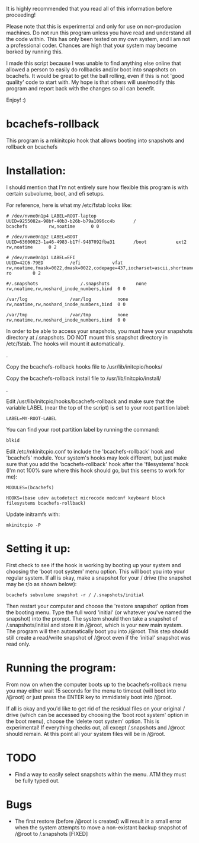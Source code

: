 It is highly recommended that you read all of this information before proceeding!

Please note that this is experimental and only for use on non-producion machines. Do not run this program unless you have read and understand all the code within. This has only been tested on my own system, and I am not a professional coder. Chances are high that your system may become borked by running this.

I made this script because I was unable to find anything else online that allowed a person to easily do rollbacks and/or boot into snapshots on bcachefs. It would be great to get the ball rolling, even if this is not 'good quality' code to start with. My hope is that others will use/modify this program and report back with the changes so all can benefit.

Enjoy! :)

# bcachefs-rollback
This program is a mkinitcpio hook that allows booting into snapshots and rollback on bcachefs

# Installation:

I should mention that I'm not entirely sure how flexible this program is with certain subvolume, boot, and efi setups.

For reference, here is what my /etc/fstab looks like:


```
# /dev/nvme0n1p4 LABEL=ROOT-laptop
UUID=9255082a-98bf-40b3-b26b-b79a1096cc4b       /               bcachefs        rw,noatime      0 0

# /dev/nvme0n1p2 LABEL=BOOT
UUID=63600023-1a46-4983-b17f-9487092fba31       /boot           ext2            rw,noatime      0 2

# /dev/nvme0n1p1 LABEL=EFI
UUID=42C6-79ED          /efi            vfat            rw,noatime,fmask=0022,dmask=0022,codepage=437,iocharset=ascii,shortname=mixed,utf8,errors=remount-ro        0 2

#/.snapshots                /.snapshots          none            rw,noatime,rw,noshard_inode_numbers,bind  0 0

/var/log                /var/log          none            rw,noatime,rw,noshard_inode_numbers,bind  0 0

/var/tmp                /var/tmp          none            rw,noatime,rw,noshard_inode_numbers,bind  0 0
```

In order to be able to access your snapshots, you must have your snapshots directory at /.snapshots.
DO NOT mount this snapshot directory in /etc/fstab. The hooks will mount it automatically.

.

Copy the bcachefs-rollback hooks file to /usr/lib/initcpio/hooks/

Copy the bcachefs-rollback install file to /usr/lib/initcpio/install/

.

Edit /usr/lib/initcpio/hooks/bcachefs-rollback and make sure that the variable LABEL (near the top of the script) is set to your root partition label:

```
LABEL=MY-ROOT-LABEL
```

You can find your root partition label by running the command:
```
blkid
```

Edit /etc/mkinitcpio.conf to include the 'bcachefs-rollback' hook and 'bcachefs' module. Your system's hooks may look different, but just make sure that you add the 'bcachefs-rollback' hook after the 'filesystems' hook (I'm not 100% sure where this hook should go, but this seems to work for me):

```
MODULES=(bcachefs)

HOOKS=(base udev autodetect microcode modconf keyboard block filesystems bcachefs-rollback)
```

Update initramfs with:

```
mkinitcpio -P
```


# Setting it up:

First check to see if the hook is working by booting up your system and choosing the 'boot root system' menu option. This will boot you into your regular system. If all is okay, make a snapshot for your / drive (the snapshot may be r/o as shown below):

```
bcachefs subvolume snapshot -r / /.snapshots/initial
```

Then restart your computer and choose the 'restore snapshot' option from the booting menu. Type the full word 'initial' (or whatever you've named the snapshot) into the prompt. The system should then take a snapshot of /.snapshots/initial and store it in /@root, which is your new main system. The program will then automatically boot you into /@root. This step should still create a read/write snapshot of /@root even if the 'initial' snapshot was read only.

# Running the program:

From now on when the computer boots up to the bcachefs-rollback menu you may either wait 15 seconds for the menu to timeout (will boot into /@root) or just press the ENTER key to immidiately boot into /@root.

If all is okay and you'd like to get rid of the residual files on your original / drive (which can be accessed by choosing the 'boot root system' option in the boot menu), choose the 'delete root system' option. This is experimental! If everything checks out, all except /.snapshots and /@root should remain. At this point all your system files will be in /@root.

# TODO

- Find a way to easily select snapshots within the menu. ATM they must be fully typed out.

# Bugs

- The first restore (before /@root is created) will result in a small error when the system attempts to move a non-existant backup snapshot of /@root to /.snapshots [FIXED]
